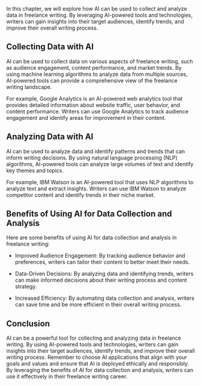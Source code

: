 
In this chapter, we will explore how AI can be used to collect and analyze data in freelance writing. By leveraging AI-powered tools and technologies, writers can gain insights into their target audiences, identify trends, and improve their overall writing process.

Collecting Data with AI
-----------------------

AI can be used to collect data on various aspects of freelance writing, such as audience engagement, content performance, and market trends. By using machine learning algorithms to analyze data from multiple sources, AI-powered tools can provide a comprehensive view of the freelance writing landscape.

For example, Google Analytics is an AI-powered web analytics tool that provides detailed information about website traffic, user behavior, and content performance. Writers can use Google Analytics to track audience engagement and identify areas for improvement in their content.

Analyzing Data with AI
----------------------

AI can be used to analyze data and identify patterns and trends that can inform writing decisions. By using natural language processing (NLP) algorithms, AI-powered tools can analyze large volumes of text and identify key themes and topics.

For example, IBM Watson is an AI-powered tool that uses NLP algorithms to analyze text and extract insights. Writers can use IBM Watson to analyze competitor content and identify trends in their niche market.

Benefits of Using AI for Data Collection and Analysis
-----------------------------------------------------

Here are some benefits of using AI for data collection and analysis in freelance writing:

* Improved Audience Engagement: By tracking audience behavior and preferences, writers can tailor their content to better meet their needs.

* Data-Driven Decisions: By analyzing data and identifying trends, writers can make informed decisions about their writing process and content strategy.

* Increased Efficiency: By automating data collection and analysis, writers can save time and be more efficient in their overall writing process.

Conclusion
----------

AI can be a powerful tool for collecting and analyzing data in freelance writing. By using AI-powered tools and technologies, writers can gain insights into their target audiences, identify trends, and improve their overall writing process. Remember to choose AI applications that align with your goals and values and ensure that AI is deployed ethically and responsibly. By leveraging the benefits of AI for data collection and analysis, writers can use it effectively in their freelance writing career.
